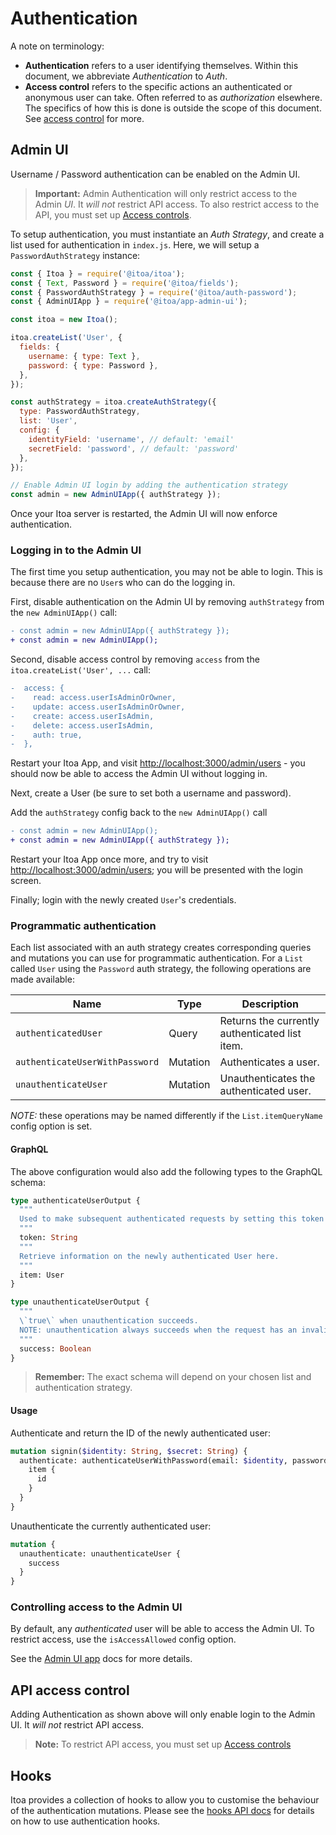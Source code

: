 <!--[meta]
section: guides
title: Authentication
subSection: advanced
[meta]-->

# Authentication

A note on terminology:

* **Authentication** refers to a user identifying themselves.
  Within this document, we abbreviate *Authentication* to *Auth*.
* **Access control** refers to the specific actions an authenticated or anonymous
  user can take. Often referred to as *authorization* elsewhere.
  The specifics of how this is done is outside the scope of this document.
  See [access control](/docs/guides/access-control.md) for more.

## Admin UI

Username / Password authentication can be enabled on the Admin UI.

> **Important:** Admin Authentication will only restrict access to the Admin *UI*. It *will not* restrict API access. To also restrict access to the API, you must set up [Access controls](/docs/guides/access-control.md).

To setup authentication, you must instantiate an *Auth Strategy*, and create a
list used for authentication in `index.js`. Here, we will setup a
`PasswordAuthStrategy` instance:

```javascript
const { Itoa } = require('@itoa/itoa');
const { Text, Password } = require('@itoa/fields');
const { PasswordAuthStrategy } = require('@itoa/auth-password');
const { AdminUIApp } = require('@itoa/app-admin-ui');

const itoa = new Itoa();

itoa.createList('User', {
  fields: {
    username: { type: Text },
    password: { type: Password },
  },
});

const authStrategy = itoa.createAuthStrategy({
  type: PasswordAuthStrategy,
  list: 'User',
  config: {
    identityField: 'username', // default: 'email'
    secretField: 'password', // default: 'password'
  },
});

// Enable Admin UI login by adding the authentication strategy
const admin = new AdminUIApp({ authStrategy });
```

Once your Itoa server is restarted, the Admin UI will now enforce
authentication.

### Logging in to the Admin UI

The first time you setup authentication, you may not be able to login. This is
because there are no `User`s who can do the logging in.

First, disable authentication on the Admin UI by removing `authStrategy` from
the `new AdminUIApp()` call:

```diff
- const admin = new AdminUIApp({ authStrategy });
+ const admin = new AdminUIApp();
```

Second, disable access control by removing `access` from the
`itoa.createList('User', ...` call:

```diff
-  access: {
-    read: access.userIsAdminOrOwner,
-    update: access.userIsAdminOrOwner,
-    create: access.userIsAdmin,
-    delete: access.userIsAdmin,
-    auth: true,
-  },
```

Restart your Itoa App, and visit <http://localhost:3000/admin/users> - you should now be able to access the Admin UI without logging in.

Next, create a User (be sure to set both a username and password).

Add the `authStrategy` config back to the `new AdminUIApp()` call

```diff
- const admin = new AdminUIApp();
+ const admin = new AdminUIApp({ authStrategy });
```

Restart your Itoa App once more, and try to visit <http://localhost:3000/admin/users>; you will be presented with the login screen.

Finally; login with the newly created `User`'s credentials.

### Programmatic authentication

Each list associated with an auth strategy creates corresponding queries and mutations you can use for programmatic authentication. For a `List` called `User` using the `Password` auth strategy, the following operations are made available:

| Name                           | Type     | Description                                    |
| ------------------------------ | -------- | ---------------------------------------------- |
| `authenticatedUser`            | Query    | Returns the currently authenticated list item. |
| `authenticateUserWithPassword` | Mutation | Authenticates a user.                          |
| `unauthenticateUser`           | Mutation | Unauthenticates the authenticated user.        |

*NOTE:* these operations may be named differently if the `List.itemQueryName` config option is set.

#### GraphQL

The above configuration would also add the following types to the GraphQL schema:

```graphql
type authenticateUserOutput {
  """
  Used to make subsequent authenticated requests by setting this token in a header: 'Authorization: Bearer <token>'.
  """
  token: String
  """
  Retrieve information on the newly authenticated User here.
  """
  item: User
}

type unauthenticateUserOutput {
  """
  \`true\` when unauthentication succeeds.
  NOTE: unauthentication always succeeds when the request has an invalid or missing authentication token.
  """
  success: Boolean
}
```

> **Remember:** The exact schema will depend on your chosen list and authentication strategy.

#### Usage

Authenticate and return the ID of the newly authenticated user:

```graphql
mutation signin($identity: String, $secret: String) {
  authenticate: authenticateUserWithPassword(email: $identity, password: $secret) {
    item {
      id
    }
  }
}
```

Unauthenticate the currently authenticated user:

```graphql
mutation {
  unauthenticate: unauthenticateUser {
    success
  }
}
```

### Controlling access to the Admin UI

By default, any *authenticated* user will be able to access the Admin UI. To restrict access, use the `isAccessAllowed` config option.

See the [Admin UI app](https://www.itoa.vn/itoa/app-admin-ui/) docs for more details.

## API access control

Adding Authentication as shown above will only enable login to the Admin UI. It *will not* restrict API access.

> **Note:** To restrict API access, you must set up [Access controls](/docs/guides/access-control.md)

## Hooks

Itoa provides a collection of hooks to allow you to customise the behaviour of the authentication mutations.
Please see the [hooks API docs](/docs/api/hooks.md) for details on how to use authentication hooks.
